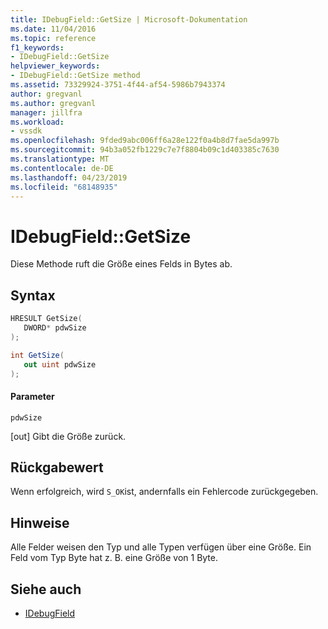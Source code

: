 ```yaml
---
title: IDebugField::GetSize | Microsoft-Dokumentation
ms.date: 11/04/2016
ms.topic: reference
f1_keywords:
- IDebugField::GetSize
helpviewer_keywords:
- IDebugField::GetSize method
ms.assetid: 73329924-3751-4f44-af54-5986b7943374
author: gregvanl
ms.author: gregvanl
manager: jillfra
ms.workload:
- vssdk
ms.openlocfilehash: 9fded9abc006ff6a28e122f0a4b8d7fae5da997b
ms.sourcegitcommit: 94b3a052fb1229c7e7f8804b09c1d403385c7630
ms.translationtype: MT
ms.contentlocale: de-DE
ms.lasthandoff: 04/23/2019
ms.locfileid: "68148935"
---
```

# <a name="idebugfieldgetsize"></a>IDebugField::GetSize
Diese Methode ruft die Größe eines Felds in Bytes ab.

## <a name="syntax"></a>Syntax

```cpp
HRESULT GetSize( 
   DWORD* pdwSize
);
```

```csharp
int GetSize(
   out uint pdwSize
);
```

#### <a name="parameters"></a>Parameter
 `pdwSize`

 [out] Gibt die Größe zurück.

## <a name="return-value"></a>Rückgabewert
 Wenn erfolgreich, wird `S_OK`ist, andernfalls ein Fehlercode zurückgegeben.

## <a name="remarks"></a>Hinweise
 Alle Felder weisen den Typ und alle Typen verfügen über eine Größe. Ein Feld vom Typ Byte hat z. B. eine Größe von 1 Byte.

## <a name="see-also"></a>Siehe auch
- [IDebugField](../../../extensibility/debugger/reference/idebugfield.md)